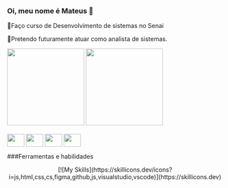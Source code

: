 ### Oi, meu nome é Mateus 👋



💬Faço curso de Desenvolvimento de sistemas no Senai

🤔Pretendo futuramente atuar como analista de sistemas.

<img height="180em" src="https://github-readme-stats.vercel.app/api?username=ngoteus&show_icons=true&theme=highcontrast">
<img height="180em" src=https://github-readme-stats.vercel.app/api/top-langs/?username=ngoteus&layout=compact&theme=highcontrast>

<div style="display: inline_block"><br>
<img align="center" height="30" width="40" src="https://cdn.jsdelivr.net/gh/devicons/devicon/icons/csharp/csharp-original.svg">
<img align="center" height="30" width="40" src="https://cdn.jsdelivr.net/gh/devicons/devicon/icons/css3/css3-original.svg">
<img align="center" height="30" width="40" src="https://cdn.jsdelivr.net/gh/devicons/devicon/icons/html5/html5-original.svg">
<img align="center" height="30" width="40" src="https://cdn.jsdelivr.net/gh/devicons/devicon/icons/figma/figma-original.svg">
</div>

###Ferramentas e habilidades
<div align="center">
  [![My Skills](https://skillicons.dev/icons?i=js,html,css,cs,figma,github,js,visualstudio,vscode)](https://skillicons.dev)
</div>




